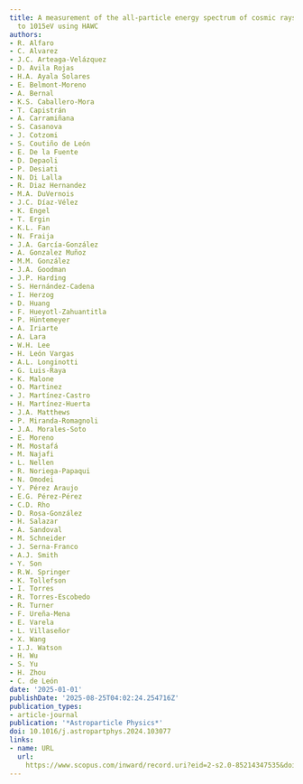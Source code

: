 ```yaml
---
title: A measurement of the all-particle energy spectrum of cosmic rays from 1013
  to 1015eV using HAWC
authors:
- R. Alfaro
- C. Alvarez
- J.C. Arteaga-Velázquez
- D. Avila Rojas
- H.A. Ayala Solares
- E. Belmont-Moreno
- A. Bernal
- K.S. Caballero-Mora
- T. Capistrán
- A. Carramiñana
- S. Casanova
- J. Cotzomi
- S. Coutiño de León
- E. De la Fuente
- D. Depaoli
- P. Desiati
- N. Di Lalla
- R. Diaz Hernandez
- M.A. DuVernois
- J.C. Díaz-Vélez
- K. Engel
- T. Ergin
- K.L. Fan
- N. Fraija
- J.A. García-González
- A. Gonzalez Muñoz
- M.M. González
- J.A. Goodman
- J.P. Harding
- S. Hernández-Cadena
- I. Herzog
- D. Huang
- F. Hueyotl-Zahuantitla
- P. Hüntemeyer
- A. Iriarte
- A. Lara
- W.H. Lee
- H. León Vargas
- A.L. Longinotti
- G. Luis-Raya
- K. Malone
- O. Martinez
- J. Martínez-Castro
- H. Martínez-Huerta
- J.A. Matthews
- P. Miranda-Romagnoli
- J.A. Morales-Soto
- E. Moreno
- M. Mostafá
- M. Najafi
- L. Nellen
- R. Noriega-Papaqui
- N. Omodei
- Y. Pérez Araujo
- E.G. Pérez-Pérez
- C.D. Rho
- D. Rosa-González
- H. Salazar
- A. Sandoval
- M. Schneider
- J. Serna-Franco
- A.J. Smith
- Y. Son
- R.W. Springer
- K. Tollefson
- I. Torres
- R. Torres-Escobedo
- R. Turner
- F. Ureña-Mena
- E. Varela
- L. Villaseñor
- X. Wang
- I.J. Watson
- H. Wu
- S. Yu
- H. Zhou
- C. de León
date: '2025-01-01'
publishDate: '2025-08-25T04:02:24.254716Z'
publication_types:
- article-journal
publication: '*Astroparticle Physics*'
doi: 10.1016/j.astropartphys.2024.103077
links:
- name: URL
  url: 
    https://www.scopus.com/inward/record.uri?eid=2-s2.0-85214347535&doi=10.1016%2fj.astropartphys.2024.103077&partnerID=40&md5=c7cbbdb19c2ff24a1de062687bfc0e6f
---
```

